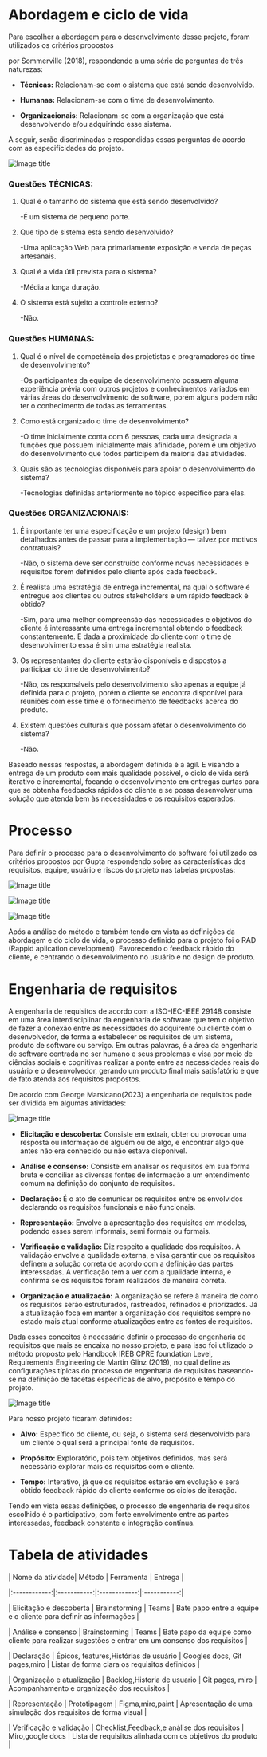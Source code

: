# Abordagem e ciclo de vida

Para escolher a abordagem para o desenvolvimento desse projeto, foram utilizados os critérios propostos

por Sommerville (2018), respondendo a uma série de perguntas de três naturezas:

-  **Técnicas:** Relacionam-se com o sistema que está sendo desenvolvido.

-  **Humanas:** Relacionam-se com o time de desenvolvimento.

-  **Organizacionais:** Relacionam-se com a organização que está desenvolvendo e/ou adquirindo esse sistema.

A seguir, serão discriminadas e respondidas essas perguntas de acordo com as especificidades do projeto.

![Image title](assets/Abordagem.jpeg)

### Questões TÉCNICAS:

1. Qual é o tamanho do sistema que está sendo desenvolvido?

    -É um sistema de pequeno porte.

2. Que tipo de sistema está sendo desenvolvido?

    -Uma aplicação Web para primariamente exposição e venda de peças artesanais.

3. Qual é a vida útil prevista para o sistema?

    -Média a longa duração.

4. O sistema está sujeito a controle externo?

    -Não.

### Questões HUMANAS:

1. Qual é o nível de competência dos projetistas e programadores do time de desenvolvimento?

    -Os participantes da equipe de desenvolvimento possuem alguma experiência prévia com outros projetos e conhecimentos variados em várias áreas do desenvolvimento de software, porém alguns podem não ter o conhecimento de todas as ferramentas.

2. Como está organizado o time de desenvolvimento?

  

    -O time inicialmente conta com 6 pessoas, cada uma designada a funções que possuem inicialmente mais afinidade, porém é um objetivo do desenvolvimento que todos participem da maioria das atividades.

3. Quais são as tecnologias disponíveis para apoiar o desenvolvimento do sistema?

    -Tecnologias definidas anteriormente no tópico específico para elas.

### Questões ORGANIZACIONAIS:

1. É importante ter uma especificação e um projeto (design) bem detalhados antes de passar para a implementação — talvez por motivos contratuais?

    -Não, o sistema deve ser construído conforme novas necessidades e requisitos forem definidos pelo cliente após cada feedback.

2. É realista uma estratégia de entrega incremental, na qual o software é entregue aos clientes ou outros stakeholders e um rápido feedback é obtido?

    -Sim, para uma melhor compreensão das necessidades e objetivos do cliente é interessante uma entrega incremental obtendo o feedback constantemente. E dada a proximidade do cliente com o time de desenvolvimento essa é sim uma estratégia realista.

3. Os representantes do cliente estarão disponíveis e dispostos a participar do time de desenvolvimento?

    -Não, os responsáveis pelo desenvolvimento são apenas a equipe já definida para o projeto, porém o cliente se encontra disponível para reuniões com esse time e o fornecimento de feedbacks acerca do produto.

4. Existem questões culturais que possam afetar o desenvolvimento do sistema?

    -Não.

Baseado nessas respostas, a abordagem definida é a ágil. E visando a entrega de um produto com mais qualidade possível, o ciclo de vida será iterativo e incremental, focando o desenvolvimento em entregas curtas para que se obtenha feedbacks rápidos do cliente e se possa desenvolver uma solução que atenda bem às necessidades e os requisitos esperados.

# Processo

Para definir o processo para o desenvolvimento do software foi utilizado os critérios propostos por Gupta respondendo sobre as características dos requisitos, equipe, usuário e riscos do projeto nas tabelas propostas:

![Image title](assets/gupta1.jpeg)

![Image title](assets/gupta2.jpeg)

![Image title](assets/gupta3.jpeg)

Após a análise do método e também tendo em vista as definições da abordagem e do ciclo de vida, o processo definido para o projeto foi o RAD (Rappid aplication development). Favorecendo o feedback rápido do cliente, e centrando o desenvolvimento no usuário e no design de produto.

# Engenharia de requisitos

A engenharia de requisitos de acordo com a ISO-IEC-IEEE 29148 consiste em uma área interdisciplinar da engenharia de software que tem o objetivo de fazer a conexão entre as necessidades do adquirente ou cliente com o desenvolvedor, de forma a estabelecer os requisitos de um sistema, produto de software ou serviço. Em outras palavras, é a área da engenharia de software centrada no ser humano e seus problemas e visa por meio de ciências sociais e cognitivas realizar a ponte entre as necessidades reais do usuário e o desenvolvedor, gerando um produto final mais satisfatório e que de fato atenda aos requisitos propostos.

De acordo com George Marsicano(2023) a engenharia de requisitos pode ser dividida em algumas atividades:

![Image title](assets/engReq.jpeg)

-  **Elicitação e descoberta:** Consiste em extrair, obter ou provocar uma resposta ou informação de alguém ou de algo, e encontrar algo que antes não era conhecido ou não estava disponível.

-  **Análise e consenso:** Consiste em analisar os requisitos em sua forma bruta e conciliar as diversas fontes de informação a um entendimento comum na definição do conjunto de requisitos.

-  **Declaração:** É o ato de comunicar os requisitos entre os envolvidos declarando os requisitos funcionais e não funcionais.

-  **Representação:** Envolve a apresentação dos requisitos em modelos, podendo esses serem informais, semi formais ou formais.

-  **Verificação e validação:** Diz respeito a qualidade dos requisitos. A validação envolve a qualidade externa, e visa garantir que os requisitos definem a solução correta de acordo com a definição das partes interessadas. A verificação tem a ver com a qualidade interna, e confirma se os requisitos foram realizados de maneira correta.

-  **Organização e atualização:** A organização se refere à maneira de como os requisitos serão estruturados, rastreados, refinados e priorizados. Já a atualização foca em manter a organização dos requisitos sempre no estado mais atual conforme atualizações entre as fontes de requisitos.


Dada esses conceitos é necessário definir o processo de engenharia de requisitos que mais se encaixa no nosso projeto, e para isso foi utilizado o método proposto pelo Handbook IREB CPRE foundation Level, Requirements Engineering de Martin Glinz (2019), no qual define as configurações típicas do processo de engenharia de requisitos baseando-se na definição de facetas específicas de alvo, propósito e tempo do projeto.

![Image title](assets/facetas.jpeg)

Para nosso projeto ficaram definidos:

  -  **Alvo:** Específico do cliente, ou seja, o sistema será desenvolvido para um cliente o qual será a principal fonte de requisitos.

-  **Propósito:** Exploratório, pois tem objetivos definidos, mas será necessário explorar mais os requisitos com o cliente.

-  **Tempo:** Interativo, já que os requisitos estarão em evolução e será obtido feedback rápido do cliente conforme os ciclos de iteração.

Tendo em vista essas definições, o processo de engenharia de requisitos escolhido é o participativo, com forte envolvimento entre as partes interessadas, feedback constante e integração contínua.

  

# Tabela de atividades

| Nome da atividade| Método | Ferramenta | Entrega |

|:------------:|:-----------:|:------------:|:-----------:|

| Elicitação e descoberta | Brainstorming | Teams | Bate papo entre a equipe e o cliente para definir as informações |

| Análise e consenso | Brainstorming | Teams | Bate papo da equipe como cliente para realizar sugestões e entrar em um consenso dos requisitos |

| Declaração | Épicos, features,Histórias de usuário | Googles docs, Git pages,miro | Listar de forma clara os requisitos definidos |

| Organização e atualização | Backlog,Historia de usuario | Git pages, miro | Acompanhamento e organização dos requisitos |

| Representação | Prototipagem | Figma,miro,paint | Apresentação de uma simulação dos requisitos de forma visual |

| Verificação e validação | Checklist,Feedback,e análise dos requisitos | Miro,google docs | Lista de requisitos alinhada com os objetivos do produto |